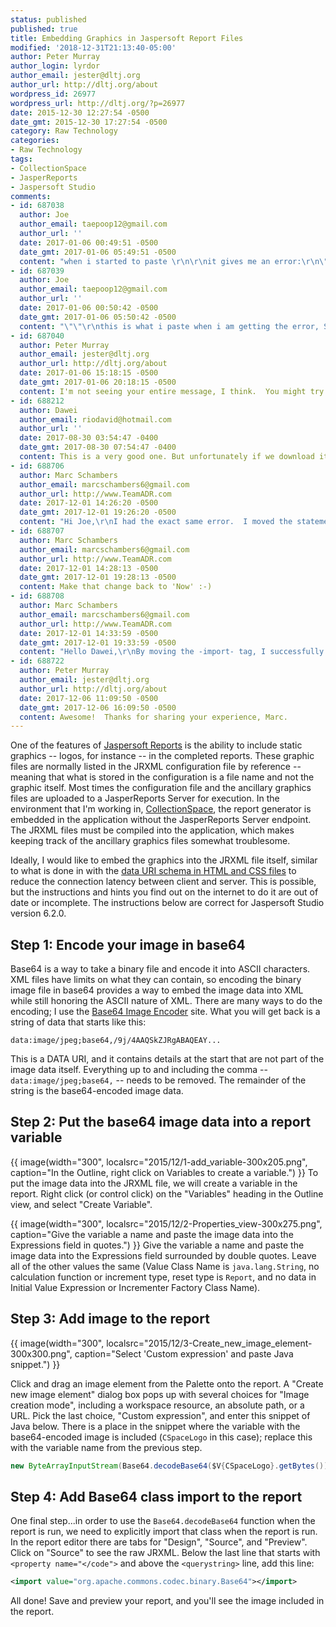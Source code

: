 ```yaml
---
status: published
published: true
title: Embedding Graphics in Jaspersoft Report Files
modified: '2018-12-31T21:13:40-05:00'
author: Peter Murray
author_login: lyrdor
author_email: jester@dltj.org
author_url: http://dltj.org/about
wordpress_id: 26977
wordpress_url: http://dltj.org/?p=26977
date: 2015-12-30 12:27:54 -0500
date_gmt: 2015-12-30 17:27:54 -0500
category: Raw Technology
categories:
- Raw Technology
tags:
- CollectionSpace
- JasperReports
- Jaspersoft Studio
comments:
- id: 687038
  author: Joe
  author_email: taepoop12@gmail.com
  author_url: ''
  date: 2017-01-06 00:49:51 -0500
  date_gmt: 2017-01-06 05:49:51 -0500
  content: "when i started to paste \r\n\r\nit gives me an error:\r\n\"The method decodeBase64(byte[]) is underfined for the type Base64"
- id: 687039
  author: Joe
  author_email: taepoop12@gmail.com
  author_url: ''
  date: 2017-01-06 00:50:42 -0500
  date_gmt: 2017-01-06 05:50:42 -0500
  content: "\"\"\r\nthis is what i paste when i am getting the error, STEP 4"
- id: 687040
  author: Peter Murray
  author_email: jester@dltj.org
  author_url: http://dltj.org/about
  date: 2017-01-06 15:18:15 -0500
  date_gmt: 2017-01-06 20:18:15 -0500
  content: I'm not seeing your entire message, I think.  You might try using a service list gist.github.com to post the details of the error you are seeing.  I haven't looked at this in a while, but as far as I know nothing extra is needed to include the Base64 classes in Jaspersoft.
- id: 688212
  author: Dawei
  author_email: riodavid@hotmail.com
  author_url: ''
  date: 2017-08-30 03:54:47 -0400
  date_gmt: 2017-08-30 07:54:47 -0400
  content: This is a very good one. But unfortunately if we download it into excel, the pictures are gone.
- id: 688706
  author: Marc Schambers
  author_email: marcschambers6@gmail.com
  author_url: http://www.TeamADR.com
  date: 2017-12-01 14:26:20 -0500
  date_gmt: 2017-12-01 19:26:20 -0500
  content: "Hi Joe,\r\nI had the exact same error.  I moved the statement, in the 'Source' tag, to below the grouping of property names and it worked:\r\n \t\r\n\t\r\n\t\r\n\t\r\n\t\r\n\r\nAlso, I changed the Evaluation Time to 'Report' on the image properties screen.  (Weird that after that change, is when it worked.  Setting it back to Report, works now too.)"
- id: 688707
  author: Marc Schambers
  author_email: marcschambers6@gmail.com
  author_url: http://www.TeamADR.com
  date: 2017-12-01 14:28:13 -0500
  date_gmt: 2017-12-01 19:28:13 -0500
  content: Make that change back to 'Now' :-)
- id: 688708
  author: Marc Schambers
  author_email: marcschambers6@gmail.com
  author_url: http://www.TeamADR.com
  date: 2017-12-01 14:33:59 -0500
  date_gmt: 2017-12-01 19:33:59 -0500
  content: "Hello Dawei,\r\nBy moving the -import- tag, I successfully imported the image into both .xls and .xlsx.  Give it a try and let me know if it works for you."
- id: 688722
  author: Peter Murray
  author_email: jester@dltj.org
  author_url: http://dltj.org/about
  date: 2017-12-06 11:09:50 -0500
  date_gmt: 2017-12-06 16:09:50 -0500
  content: Awesome!  Thanks for sharing your experience, Marc.
---
```

One of the features of [Jaspersoft Reports](http://www.jaspersoft.com/reporting-software "Reporting Software - TIBCO Jaspersoft") is the ability to include static graphics -- logos, for instance -- in the completed reports. These graphic files are normally listed in the JRXML configuration file by reference -- meaning that what is stored in the configuration is a file name and not the graphic itself. Most times the configuration file and the ancillary graphics files are uploaded to a JasperReports Server for execution. In the environment that I'm working in, [CollectionSpace](http://collectionspace.org/ "http://collectionspace.org/"), the report generator is embedded in the application without the JasperReports Server endpoint. The JRXML files must be compiled into the application, which makes keeping track of the ancillary graphics files somewhat troublesome.

Ideally, I would like to embed the graphics into the JRXML file itself, similar to what is done in with the [data URI schema in HTML and CSS files](https://en.wikipedia.org/wiki/Data_URI_scheme "Data URI Schema - Wikipedia") to reduce the connection latency between client and server. This is possible, but the instructions and hints you find out on the internet to do it are out of date or incomplete. The instructions below are correct for Jaspersoft Studio version 6.2.0.

## Step 1: Encode your image in base64

Base64 is a way to take a binary file and encode it into ASCII characters. XML files have limits on what they can contain, so encoding the binary image file in base64 provides a way to embed the image data into XML while still honoring the ASCII nature of XML. There are many ways to do the encoding; I use the [Base64 Image Encoder](https://www.base64-image.de/) site. What you will get back is a string of data that starts like this:

```plaintext
data:image/jpeg;base64,/9j/4AAQSkZJRgABAQEAY...
```

This is a DATA URI, and it contains details at the start that are not part of the image data itself. Everything up to and including the comma -- `data:image/jpeg;base64,` -- needs to be removed. The remainder of the string is the base64-encoded image data.

## Step 2: Put the base64 image data into a report variable
{{ image(width="300", localsrc="2015/12/1-add_variable-300x205.png", caption="In the Outline, right click on Variables to create a variable.") }}
To put the image data into the JRXML file, we will create a variable in the report. Right click (or control click) on the "Variables" heading in the Outline view, and select "Create Variable".  

{{ image(width="300", localsrc="2015/12/2-Properties_view-300x275.png", caption="Give the variable a name and paste the image data into the Expressions field in quotes.") }}
Give the variable a name and paste the image data into the Expressions field surrounded by double quotes. Leave all of the other values the same (Value Class Name is `java.lang.String`, no calculation function or increment type, reset type is `Report`, and no data in Initial Value Expression or Incrementer Factory Class Name).

## Step 3: Add image to the report
{{ image(width="300", localsrc="2015/12/3-Create_new_image_element-300x300.png", caption="Select 'Custom expression' and paste Java snippet.") }}

Click and drag an image element from the Palette onto the report. A "Create new image element" dialog box pops up with several choices for "Image creation mode", including a workspace resource, an absolute path, or a URL. Pick the last choice, "Custom expression", and enter this snippet of Java below. There is a place in the snippet where the variable with the base64-encoded image is included (`CSpaceLogo` in this case); replace this with the variable name from the previous step.

```java
new ByteArrayInputStream(Base64.decodeBase64($V{CSpaceLogo}.getBytes()))
```

## Step 4: Add Base64 class import to the report

One final step...in order to use the `Base64.decodeBase64` function when the report is run, we need to explicitly import that class when the report is run. In the report editor there are tabs for "Design", "Source", and "Preview". Click on "Source" to see the raw JRXML. Below the last line that starts with `<property name="</code">` and above the `<querystring>` line, add this line:

```xml
<import value="org.apache.commons.codec.binary.Base64"></import>
```

All done! Save and preview your report, and you'll see the image included in the report.
